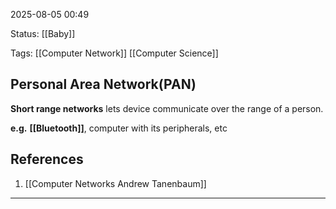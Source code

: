 2025-08-05 00:49

Status: [[Baby]] 

Tags: [[Computer Network]] [[Computer Science]]

## Personal Area Network(PAN)

__Short range networks__
lets device communicate over the range of a person.

__e.g.__ __[[Bluetooth]]__, computer with its peripherals, etc

## References

1. [[Computer Networks Andrew Tanenbaum]]


---

